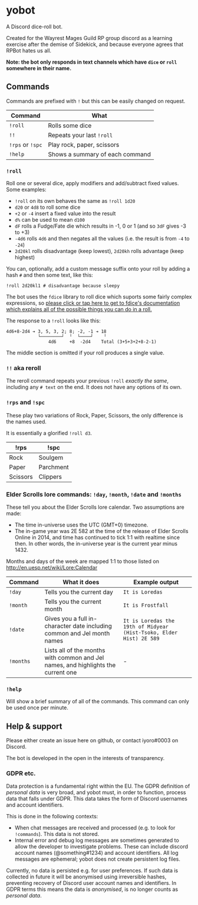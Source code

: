 # yobot

A Discord dice-roll bot.

Created for the Wayrest Mages Guild RP group discord as a learning exercise after the demise of Sidekick, and because
everyone agrees that RPBot hates us all.

**Note: the bot only responds in text channels which have `dice` or `roll` somewhere in their name.**

## Commands

Commands are prefixed with `!` but this can be easily changed on request.

| Command | What |
|---|---|
| `!roll` | Rolls some dice |
| `!!` | Repeats your last `!roll` |
| `!rps` or `!spc` | Play rock, paper, scissors |
| `!help` | Shows a summary of each command |

### `!roll`

Roll one or several dice, apply modifiers and add/subtract fixed values. Some examples:

* `!roll` on its own behaves the same as `!roll 1d20`
* `d20` or `4d8` to roll some dice
*  `+2` or `-4` insert a fixed value into the result
* `d%` can be used to mean `d100`
* `dF` rolls a Fudge/Fate die which results in -1, 0 or 1 (and so `3dF` gives -3 to +3)
* `-4d6` rolls `4d6` and then negates all the values (i.e. the result is from `-4` to `-24`)
* `2d20kl` rolls disadvantage (keep lowest), `2d20kh` rolls advantage (keep highest)

You can, optionally, add a custom message suffix onto your roll by adding a hash `#` and then some text, like this:

```
!roll 2d20kl1 # disadvantage because sleepy
```

The bot uses the `fdice` library to roll dice which suports some fairly complex expressions, so [please click or tap here to get to fdice's documentation which explains all of the possible things you can do in a roll.](https://github.com/iyoro/fdice#dice-notation)

The response to a `!roll` looks like this:

```
4d6+8-2d4 ➔ 3, 5, 3, 2; 8; -2, -1 ➔ 18
            └────────┘  ╵  └────┘    ╵
                4d6     +8  -2d4    Total (3+5+3+2+8-2-1)
```

The middle section is omitted if your roll produces a single value.

### `!!` aka reroll

The reroll command repeats your previous `!roll` *exactly the same*, including any `# text` on the end. 
It does not have any options of its own.

### `!rps` and `!spc`

These play two variations of Rock, Paper, Scissors, the only difference is the names used.

It is essentially a glorified `!roll d3`.

| !rps | !spc |
|---|---|
| Rock | Soulgem |
| Paper | Parchment |
| Scissors | Clippers |

### Elder Scrolls lore commands: `!day`, `!month`, `!date` and `!months`

These tell you about the Elder Scrolls lore calendar. Two assumptions are made:

* The time in-universe uses the UTC (GMT+0) timezone.
* The in-game year was 2E 582 at the time of the release of Elder Scrolls Online in 2014, and time has continued to tick 1:1 with realtime since then. In other words, the in-universe year is the current year minus 1432.

Months and days of the week are mapped 1:1 to those listed on http://en.uesp.net/wiki/Lore:Calendar

| Command | What it does | Example output |
|---|---|---|
| `!day` | Tells you the current day | `It is Loredas`
| `!month ` | Tells you the current month | `It is Frostfall`
| `!date` | Gives you a full in-character date including common and Jel month names | `It is Loredas the 19th of Midyear (Hist-Tsoko, Elder Hist) 2E 589`
| `!months` | Lists all of the months with common and Jel names, and highlights the current one | -

### `!help`

Will show a brief summary of all of the commands. This command can only be used once per minute.

## Help & support

Please either create an issue here on github, or contact iyoro#0003 on Discord.

The bot is developed in the open in the interests of transparency.

### GDPR etc.

Data protection is a fundamental right within the EU. The GDPR definition of *personal data* is very broad, and yobot must, in order to function, process data that falls under GDPR. This data takes the form of Discord usernames and account identifiers.

This is done in the following contexts:

* When chat messages are received and processed (e.g. to look for `!commands`). This data is not stored.
* Internal error and debug log messages are sometimes generated to allow the developer to investigate problems. These can include discord account names (@something#1234) and account identifiers. All log messages are ephemeral; yobot does not create persistent log files.

Currently, no data is persisted e.g. for user preferences. If such data is collected in future it will be anonymised using irreversible hashes, preventing recovery of Discord user account names and identifiers. In GDPR terms this means the data is *anonymised*, is no longer counts as *personal data*.
